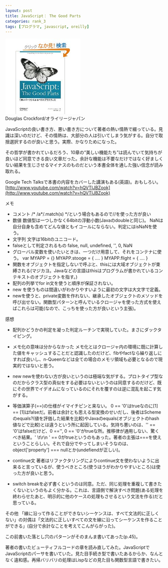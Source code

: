```yaml
---
layout: post
title: JavaScript： The Good Parts
categories: rank_3
tags: [プログラマ, javascript, oreilly]
---
```



<div class="book"><div class="book_image"><a href="http://www.amazon.co.jp/dp/4873113911"><img src="/images/javascript_goodparts.jpg"></a></div><div class="book_info">Douglas Crockford/オライリージャパン</div><div class="clear"></div></div>

JavaScriptの良い書き方、悪い書き方について著者の熱い情熱で綴っている。見識は深いのだけど、その情熱は、大部分の人は引いてしまう気がする。自分で取捨選択するのが良いと思う。実際、かなりためになった。

その哲学が書かれているだろう、10章の“美しい機能たち”は読んでいて気持ちが良いほど同意できる良い文章だった。余計な機能は不要なだけではなく好ましくない結果を生じさせるマイナスのものだという本書全体を通した強い信念が読み取れる。 

Google Tech Talksで本書の内容をカバーした講演もある(英語)。おもしろい。 
[http://www.youtube.com/watch?v=hQVTIJBZook](http://www.youtube.com/watch?v=hQVTIJBZook) 

メモ 

* コメント 
/* /a*/.match(s) */という場合もあるので//を使った方が良い 
* 数値 
数値型は一つしかなく64bitの浮動小数(Javaのdoubleと同じ)。 
NaNは自分自身も含めてどんな値ともイコールにならない。判定にはisNaNを使う。 
* 文字列 
文字は16bitのユニコード。 
* falseとして判定されるもの 
false, null, undefined, '', 0, NaN 
* グローバル変数を使いたいときは、一つだけ用意して、それをコンテナに使う。 
var MYAPP = {} 
MYAPP.stooge = { .... } 
MYAPP.flight = { .... } 
* 関数をオブジェクトを指定しないで呼ぶと、thisには大域オブジェクトが束縛される(マジカヨ。Javaなどの言語はthisはプログラムが書かれているコンテキストのオブジェクトを指す。) 
* 配列の列挙でfor in文を使うと順序が保証されない。 
* new を使うものは間違いがわかりやすいように最初の文字は大文字で定義。 
* newを使うと、private変数を作れない、継承したオブジェクトのメソッドを呼び出せない。関数型パターンと呼んでいるクロージャを使った方式を使えばこれらは可能(なので、こっちを使った方が良いという主張)。 

感想 

* 配列かどうかの判定を凝った判定ルーチンで実現していた。まさにダックタイピング。 
* メモ化の意味は分からなかった 
メモ化とはクロージャ内の環境に既に計算した値をキャッシュすることだと認識したのだけど、fibやfactなら繰り返しにすれば良いし、n-Queenなどは全ての場合のメモリ領域も必要となるので現実的ではないと思う。
* new 
newを使わない方が良いというのは極端な気がする。プロトタイプ型なのだからクラス型の真似をする必要はないというのは同意するのだけど、既にその世界でイデオムになっているのにそれを覆すのは逆に混乱を起こす気がする。 
* 等価演算子(==)の仕様がイマイチピンと来ない。 
0 == '0'はtrueなのに[1] == [1]はfalseだ。前者は余計とも思える型変換のせいだし、後者はSchemeのequals?(値を評価した結果を比較)やJavaのequals(オブジェクトのhash値などで比較)とは違うという所に起因している。気持ち悪いのは、'' == '0'はfalseだけど、0 =='', 0 == '0'がtrueな所。推移律が通用しない、驚くべき結果。' \t\r\n ' == 0がtrueというのもあった。著者の主張は===を使えということらしい。それで自分でやってしまいそうなのは、object['property'] === nullとか(undefiendが正しい)。 

* continue文 
著者はリファクタリングによりcontinue文を使わないように出来ると言っているが、使うべきところ(使うほうがわかりやすいところ)は使った方が良いと思う。 
* switch 
breakを必ず書くというのは同意。ただ、同じ処理を重複して書きたくないというのもよく分かる。これは、言語側で解決すべき問題(ある処理を終わらせたあと、明示的に他のケースの処理もさせるという文法を作る)だと思っている。 

その他 
「線に沿って作ることができないシーケンスは、すべて文法的に正しくない」の対偶は「文法的に正しいすべての文を線に沿ってシーケンスを作ることができる」(自分で余計なことを考えてこんがらがった)。 

この前書いた落とし穴のパターンがそのまんま書いてあった(p.45)。 

著者の書いたビューティフルコードの章を読み直してみた。JavaScriptでJavaScriptのパーサを書いていた。見た目手続き型で書いたあるからか、なんとなく違和感。再帰バリバリの処理はLispなどの見た目も関数型言語で書きたい。

